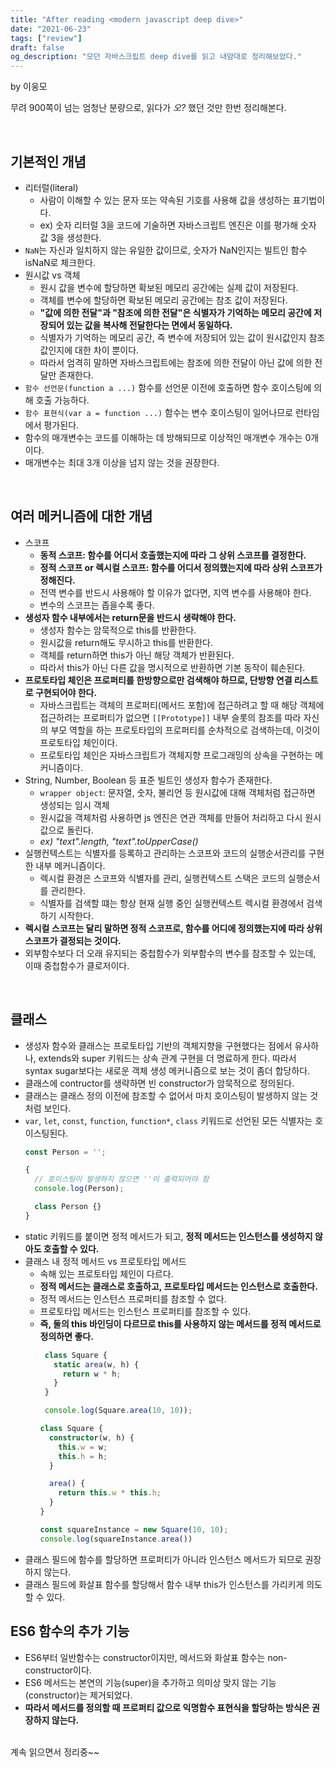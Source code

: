```yaml
---
title: "After reading <modern javascript deep dive>"
date: "2021-06-23"
tags: ["review"]
draft: false
og_description: "모던 자바스크립트 deep dive를 읽고 내맘대로 정리해보았다."
---
```


by 이웅모

무려 900쪽이 넘는 엄청난 분량으로, 읽다가 _오?_ 했던 것만 한번 정리해본다.

<br />

## 기본적인 개념

- 리터럴(literal)
  - 사람이 이해할 수 있는 문자 또는 약속된 기호를 사용해 값을 생성하는 표기법이다.
  - ex) 숫자 리터럴 3을 코드에 기술하면 자바스크립트 엔진은 이를 평가해 숫자 값 3을 생성한다.
- `NaN`는 자신과 일치하지 않는 유일한 값이므로, 숫자가 NaN인지는 빌트인 함수 isNaN로 체크한다.
- 원시값 vs 객체
  - 원시 값을 변수에 할당하면 확보된 메모리 공간에는 실제 값이 저장된다.
  - 객체를 변수에 할당하면 확보된 메모리 공간에는 참조 값이 저장된다.
  - **"값에 의한 전달"과 "참조에 의한 전달"은 식별자가 기억하는 메모리 공간에 저장되어 있는 값을 복사해 전달한다는 면에서 동일하다.**
  - 식별자가 기억하는 메모리 공간, 즉 변수에 저장되어 있는 값이 원시값인지 참조값인지에 대한 차이 뿐이다.
  - 따라서 엄격히 말하면 자바스크립트에는 참조에 의한 전달이 아닌 값에 의한 전달만 존재한다.
- `함수 선언문(function a ...)` 함수를 선언문 이전에 호출하면 함수 호이스팅에 의해 호출 가능하다.
- `함수 표현식(var a = function ...)` 함수는 변수 호이스팅이 일어나므로 런타임에서 평가된다.
- 함수의 매개변수는 코드를 이해하는 데 방해되므로 이상적인 매개변수 개수는 0개이다.
- 매개변수는 최대 3개 이상을 넘지 않는 것을 권장한다.

<br />

## 여러 메커니즘에 대한 개념

- 스코프
  - **동적 스코프: 함수를 어디서 호출했는지에 따라 그 상위 스코프를 결정한다.**
  - **정적 스코프 or 렉시컬 스코프: 함수를 어디서 정의했는지에 따라 상위 스코프가 정해진다.**
  - 전역 변수를 반드시 사용해야 할 이유가 없다면, 지역 변수를 사용해야 한다.
  - 변수의 스코프는 좁을수록 좋다.
- **생성자 함수 내부에서는 return문을 반드시 생략해야 한다.**
  - 생성자 함수는 암묵적으로 this를 반환한다.
  - 원시값을 return해도 무시하고 this를 반환한다.
  - 객체를 return하면 this가 아닌 해당 객체가 반환된다.
  - 따라서 this가 아닌 다른 값을 명시적으로 반환하면 기본 동작이 훼손된다.
- **프로토타입 체인은 프로퍼티를 한방향으로만 검색해야 하므로, 단방향 연결 리스트로 구현되어야 한다.**
  - 자바스크립트는 객체의 프로퍼티(메서드 포함)에 접근하려고 할 때 해당 객체에 접근하려는 프로퍼티가 없으면 `[[Prototype]]` 내부 슬롯의 참조를 따라 자신의 부모 역할을 하는 프로토타입의 프로퍼티를 순차적으로 검색하는데, 이것이 프로토타입 체인이다.
  - 프로토타입 체인은 자바스크립트가 객체지향 프로그래밍의 상속을 구현하는 메커니즘이다.
- String, Number, Boolean 등 표준 빌트인 생성자 함수가 존재한다.
  - `wrapper object`: 문자열, 숫자, 불리언 등 원시값에 대해 객체처럼 접근하면 생성되는 임시 객체
  - 원시값을 객체처럼 사용하면 js 엔진은 연관 객체를 만들어 처리하고 다시 원시값으로 돌린다.
  - _ex) "text".length, "text".toUpperCase()_
- 실행컨텍스트는 식별자를 등록하고 관리하는 스코프와 코드의 실행순서관리를 구현한 내부 메커니즘이다.
  - 렉시컬 환경은 스코프와 식별자를 관리, 실행컨텍스트 스택은 코드의 실행순서를 관리한다.
  - 식별자를 검색할 떄는 항상 현재 실행 중인 실행컨텍스트 렉시컬 환경에서 검색하기 시작한다.
- **렉시컬 스코프는 달리 말하면 정적 스코프로, 함수를 어디에 정의했는지에 따라 상위 스코프가 결정되는 것이다.**
- 외부함수보다 더 오래 유지되는 중첩함수가 외부함수의 변수를 참조할 수 있는데, 이때 중첩함수가 클로저이다.


<br />

## 클래스

- 생성자 함수와 클래스는 프로토타입 기반의 객체지향을 구현했다는 점에서 유사하나, extends와 super 키워드는 상속 관계 구현을 더 명료하게 한다. 따라서 syntax sugar보다는 새로운 객체 생성 메커니즘으로 보는 것이 좀더 합당하다.
- 클래스에 contructor를 생략하면 빈 constructor가 암묵적으로 정의된다.
- 클래스는 클래스 정의 이전에 참조할 수 없어서 마치 호이스팅이 발생하지 않는 것처럼 보인다.
- `var`, `let`, `const`, `function`, `function*`, `class` 키워드로 선언된 모든 식별자는 호이스팅된다.
  ```ts
  const Person = '';

  {
    // 호이스팅이 발생하지 않으면 ''이 출력되어야 함
    console.log(Person);

    class Person {}
  }
  ```
- static 키워드를 붙이면 정적 메서드가 되고, **정적 메서드는 인스턴스를 생성하지 않아도 호출할 수 있다.**
- 클래스 내 정적 메서드 vs 프로토타입 메서드
  - 속해 있는 프로토타입 체인이 다르다.
  - **정적 메서드는 클래스로 호출하고, 프로토타입 메서드는 인스턴스로 호출한다.**
  - 정적 메서드는 인스턴스 프로퍼티를 참조할 수 없다.
  - 프로토타입 메서드는 인스턴스 프로퍼티를 참조할 수 있다.
  - **즉, 둘의 this 바인딩이 다르므로 this를 사용하지 않는 메서드를 정적 메서드로 정의하면 좋다.**
    ```ts
     class Square {
       static area(w, h) {
         return w * h;
       }
     }

     console.log(Square.area(10, 10));
    ```
    ```ts
    class Square {
      constructor(w, h) {
        this.w = w;
        this.h = h;
      }

      area() {
        return this.w * this.h;
      }
    }

    const squareInstance = new Square(10, 10);
    console.log(squareInstance.area())
    ```
- 클래스 필드에 함수를 할당하면 프로퍼티가 아니라 인스턴스 메서드가 되므로 권장하지 않는다.
- 클래스 필드에 화살표 함수를 할당해서 함수 내부 this가 인스턴스를 가리키게 의도할 수 있다.

## ES6 함수의 추가 기능
- ES6부터 일반함수는 constructor이지만, 메서드와 화살표 함수는 non-constructor이다.
- ES6 메서드는 본연의 기능(super)을 추가하고 의미상 맞지 않는 기능(constructor)는 제거되었다.
- **따라서 메서드를 정의할 때 프로퍼티 값으로 익명함수 표현식을 할당하는 방식은 권장하지 않는다.**

<br />
계속 읽으면서 정리중~~